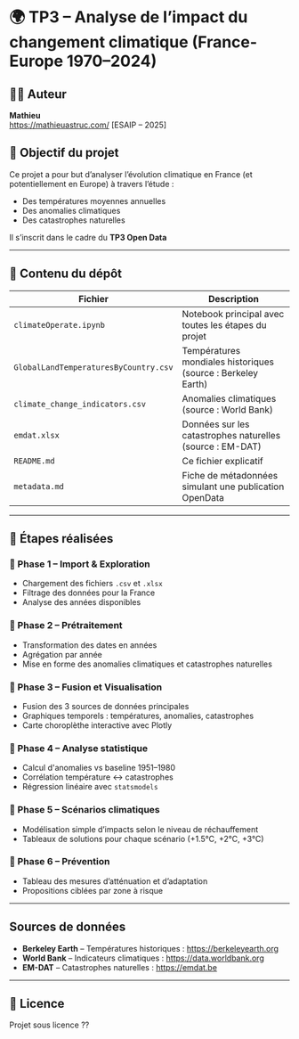 # 🌍 TP3 – Analyse de l’impact du changement climatique (France-Europe 1970–2024)

## 👨‍🎓 Auteur
**Mathieu**  
https://mathieuastruc.com/
[ESAIP – 2025]

## 🎯 Objectif du projet
Ce projet a pour but d’analyser l’évolution climatique en France (et potentiellement en Europe) à travers l’étude :
- Des températures moyennes annuelles
- Des anomalies climatiques
- Des catastrophes naturelles

Il s’inscrit dans le cadre du **TP3 Open Data** 

---

## 📁 Contenu du dépôt

| Fichier                             | Description                                                       |
|------------------------------------|-------------------------------------------------------------------|
| `climateOperate.ipynb`             | Notebook principal avec toutes les étapes du projet              |
| `GlobalLandTemperaturesByCountry.csv` | Températures mondiales historiques (source : Berkeley Earth)      |
| `climate_change_indicators.csv`    | Anomalies climatiques (source : World Bank)                      |
| `emdat.xlsx`                       | Données sur les catastrophes naturelles (source : EM-DAT)         |
| `README.md`                        | Ce fichier explicatif                                              |
| `metadata.md`                      | Fiche de métadonnées simulant une publication OpenData            |

---

## 🔬 Étapes réalisées

### 🔹 Phase 1 – Import & Exploration
- Chargement des fichiers `.csv` et `.xlsx`
- Filtrage des données pour la France
- Analyse des années disponibles

### 🔹 Phase 2 – Prétraitement
- Transformation des dates en années
- Agrégation par année
- Mise en forme des anomalies climatiques et catastrophes naturelles

### 🔹 Phase 3 – Fusion et Visualisation
- Fusion des 3 sources de données principales
- Graphiques temporels : températures, anomalies, catastrophes
- Carte choroplèthe interactive avec Plotly

### 🔹 Phase 4 – Analyse statistique
- Calcul d'anomalies vs baseline 1951–1980
- Corrélation température ↔ catastrophes
- Régression linéaire avec `statsmodels`

### 🔹 Phase 5 – Scénarios climatiques
- Modélisation simple d’impacts selon le niveau de réchauffement
- Tableaux de solutions pour chaque scénario (+1.5°C, +2°C, +3°C)

### 🔹 Phase 6 – Prévention
- Tableau des mesures d’atténuation et d’adaptation
- Propositions ciblées par zone à risque

---

## Sources de données

- **Berkeley Earth** – Températures historiques : https://berkeleyearth.org
- **World Bank** – Indicateurs climatiques : https://data.worldbank.org
- **EM-DAT** – Catastrophes naturelles : https://emdat.be


---

## 📖 Licence
Projet sous licence ??
